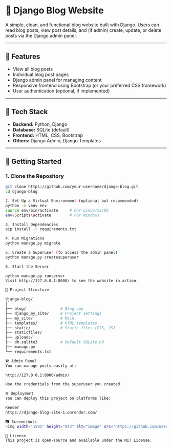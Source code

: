 # 📝 Django Blog Website

A simple, clean, and functional blog website built with Django. Users can read blog posts, view post details, and (if admin) create, update, or delete posts via the Django admin panel.

---

## 📌 Features

- View all blog posts
- Individual blog post pages
- Django admin panel for managing content
- Responsive frontend using Bootstrap (or your preferred CSS framework)
- User authentication (optional, if implemented)

---

## 🔧 Tech Stack

- **Backend:** Python, Django
- **Database:** SQLite (default)
- **Frontend:** HTML, CSS, Bootstrap
- **Others:** Django Admin, Django Templates

---

## 🚀 Getting Started

### 1. Clone the Repository

```bash
git clone https://github.com/your-username/django-blog.git
cd django-blog

2. Set Up a Virtual Environment (optional but recommended)
python -m venv env
source env/bin/activate     # For Linux/macOS
env\Scripts\activate        # For Windows

3. Install Dependencies
pip install -r requirements.txt

4. Run Migrations
python manage.py migrate

5. Create a Superuser (to access the admin panel)
python manage.py createsuperuser

6. Start the Server

python manage.py runserver
Visit http://127.0.0.1:8000/ to see the website in action.

📁 Project Structure

django-blog/
│
├── blog/               # Blog app
├── django_my_site/     # Project settings
├── my_site/            # Main
├── templates/          # HTML templates
├── static/             # Static files (CSS, JS)
├── staticfiles/
├── uploads/
├── db.sqlite3          # Default SQLite DB
├── manage.py
└── requirements.txt

🛠️ Admin Panel
You can manage posts easily at:

http://127.0.0.1:8000/admin/

Use the credentials from the superuser you created.

🌐 Deployment
You can deploy this project on platforms like:

Render
https://django-blog-site-1.onrender.com/

📷 Screenshots
<img width="1595" height="843" alt="image" src="https://github.com/user-attachments/assets/a10888b6-f87c-4258-b13d-256c1e74a96e" />

📄 License
This project is open-source and available under the MIT License.
